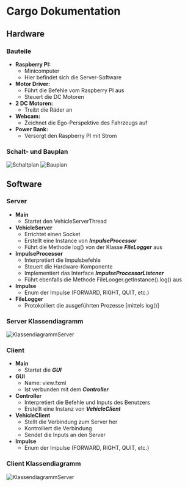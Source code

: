 # Cargo Dokumentation

## Hardware
### Bauteile
 - **Raspberry PI:**
    - Minicomputer
    - Hier befindet sich die Server-Software 
 - **Motor Driver:**
    - Führt die Befehle vom Raspberry PI aus
    - Steuert die DC Motoren
 - **2 DC Motoren:**
    - Treibt die Räder an
 - **Webcam:**
    - Zeichnet die Ego-Perspektive des Fahrzeugs auf
 - **Power Bank:**
    - Versorgt den Raspberry PI mit Strom
    
### Schalt- und Bauplan
![Schaltplan](Schaltplan.png?raw=true)
![Bauplan](Fritzing.png?raw=true)

## Software
### Server 
- **Main** 
    - Startet den VehicleServerThread  
- **VehicleServer**
    - Errichtet einen Socket  
    - Erstellt eine Instance von ***ImpulseProcessor***
    - Führt die Methode log() von der Klasse ***FileLogger*** aus
- **ImpulseProcessor**
    - Interpretiert die Impulsbefehle 
    - Steuert die Hardware-Komponente 
    - Implementiert das Interface ***ImpulseProcessorListener***
    - Führt ebenfalls die Methode FileLooger.getInstance().log() aus
- **Impulse**
    - Enum der Impulse (FORWARD, RIGHT, QUIT, etc.) 
- **FileLogger** 
    - Protokolliert die ausgeführten Prozesse [mittels log()]


### Server Klassendiagramm
![KlassendiagrammServer](ServerClassDiagramm.png?raw=true)

### Client
- **Main**
    - Startet die ***GUI***
- **GUI**
    - Name: view.fxml
    - Ist verbunden mit dem ***Controller***
- **Controller** 
    - Interpretiert die Befehle und Inputs des Benutzers
    - Erstellt eine Instanz von ***VehicleClient*** 
- **VehicleClient**
    - Stellt die Verbindung zum Server her
    - Kontrolliert die Verbindung
    - Sendet die Inputs an den Server
- **Impulse**
    - Enum der Impulse (FORWARD, RIGHT, QUIT, etc.) 
    
### Client Klassendiagramm
![KlassendiagrammServer](ClientClassDiagramm.png?raw=true)